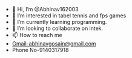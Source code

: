 - 👋 Hi, I’m @Abhinav162003
- 👀 I’m interested in tabel  tennis and fps games
- 🌱 I’m currently learning programming.
- 💞️ I’m looking to collaborate on intek.
- 📫 How to reach me 
- Gmail-abhinavgosain@gmail.com
- Phone No-9140317918

<!---
Abhinav162003/Abhinav162003 is a ✨ special ✨ repository because its `README.md` (this file) appears on your GitHub profile.
You can click the Preview link to take a look at your changes.
--->
